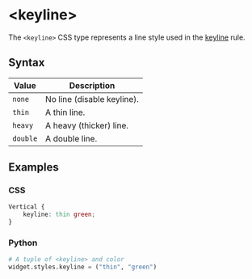 # &lt;keyline&gt;

The `<keyline>` CSS type represents a line style used in the [keyline](../styles/keyline.md) rule.


## Syntax

| Value    | Description                |
| -------- | -------------------------- |
| `none`   | No line (disable keyline). |
| `thin`   | A thin line.               |
| `heavy`  | A heavy (thicker) line.    |
| `double` | A double line.             |

## Examples

### CSS

```css
Vertical {
    keyline: thin green;
}
```

### Python

```py
# A tuple of <keyline> and color
widget.styles.keyline = ("thin", "green")
```
